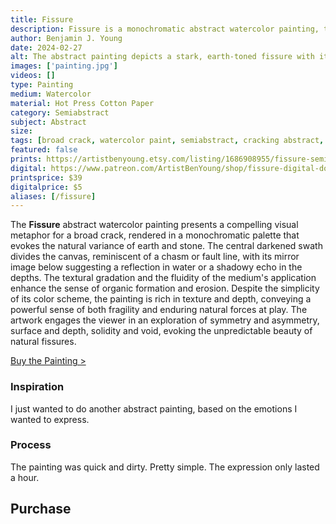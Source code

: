 ```yaml
---
title: Fissure
description: Fissure is a monochromatic abstract watercolor painting, that I just felt like expressing in a painting one evening.
author: Benjamin J. Young
date: 2024-02-27
alt: The abstract painting depicts a stark, earth-toned fissure with its reflection, conveying a sense of division or a singular broad crack.
images: ['painting.jpg']
videos: []
type: Painting
medium: Watercolor
material: Hot Press Cotton Paper
category: Semiabstract
subject: Abstract
size: 
tags: [broad crack, watercolor paint, semiabstract, cracking abstract, running accents, broad stokes, earthy tone]
featured: false
prints: https://artistbenyoung.etsy.com/listing/1686908955/fissure-semi-abstract-art-watercolor
digital: https://www.patreon.com/ArtistBenYoung/shop/fissure-digital-download-143240
printsprice: $39
digitalprice: $5
aliases: [/fissure]
---
```


The **Fissure** abstract watercolor painting presents a compelling visual metaphor for a broad crack, rendered in a monochromatic palette that evokes the natural variance of earth and stone. The central darkened swath divides the canvas, reminiscent of a chasm or fault line, with its mirror image below suggesting a reflection in water or a shadowy echo in the depths. The textural gradation and the fluidity of the medium's application enhance the sense of organic formation and erosion. Despite the simplicity of its color scheme, the painting is rich in texture and depth, conveying a powerful sense of both fragility and enduring natural forces at play. The artwork engages the viewer in an exploration of symmetry and asymmetry, surface and depth, solidity and void, evoking the unpredictable beauty of natural fissures.

[Buy the Painting >](#purchase)

### Inspiration ###

I just wanted to do another abstract painting, based on the emotions I wanted to express.

### Process ###

The painting was quick and dirty. Pretty simple. The expression only lasted a hour.


## Purchase ##
